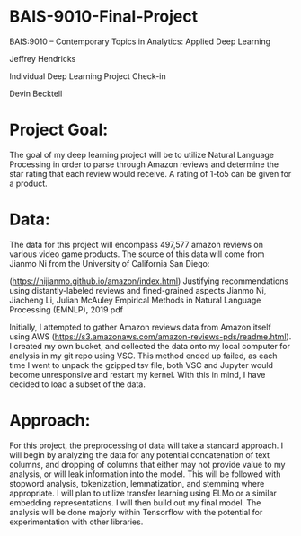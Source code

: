 # BAIS-9010-Final-Project


BAIS:9010 – Contemporary Topics in Analytics: Applied Deep Learning

Jeffrey Hendricks

Individual Deep Learning Project Check-in

Devin Becktell

# Project Goal: #

The goal of my deep learning project will be to utilize Natural Language Processing in order to parse
through Amazon reviews and determine the star rating that each review would receive. A rating of 1-to5 can be given for a product.

# Data: #

The data for this project will encompass 497,577 amazon reviews on various video game products. The
source of this data will come from Jianmo Ni from the University of California San Diego:


(https://nijianmo.github.io/amazon/index.html)
Justifying recommendations using distantly-labeled reviews and fined-grained aspects
Jianmo Ni, Jiacheng Li, Julian McAuley
Empirical Methods in Natural Language Processing (EMNLP), 2019
pdf

Initially, I attempted to gather Amazon reviews data from Amazon itself using AWS
(https://s3.amazonaws.com/amazon-reviews-pds/readme.html). I created my own bucket, and
collected the data onto my local computer for analysis in my git repo using VSC. This method ended up
failed, as each time I went to unpack the gzipped tsv file, both VSC and Jupyter would become
unresponsive and restart my kernel. With this in mind, I have decided to load a subset of the data.

# Approach: #

For this project, the preprocessing of data will take a standard approach. I will begin by analyzing the
data for any potential concatenation of text columns, and dropping of columns that either may not
provide value to my analysis, or will leak information into the model. This will be followed with
stopword analysis, tokenization, lemmatization, and stemming where appropriate. I will plan to utilize
transfer learning using ELMo or a similar embedding representations. I will then build out my final
model. The analysis will be done majorly within Tensorflow with the potential for experimentation with
other libraries.
